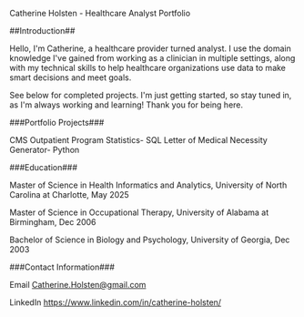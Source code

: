Catherine Holsten - Healthcare Analyst Portfolio

##Introduction##

Hello, I'm Catherine, a healthcare provider turned analyst. I use the domain knowledge I've gained from working as a clinician in multiple settings, along with my technical skills to help healthcare organizations use data to make smart decisions and meet goals.

See below for completed projects. I'm just getting started, so stay tuned in, as I'm always working and learning! Thank you for being here. 

###Portfolio Projects###

CMS Outpatient Program Statistics- SQL 
Letter of Medical Necessity Generator- Python


###Education###

Master of Science in Health Informatics and Analytics, University of North Carolina at Charlotte, May 2025

Master of Science in Occupational Therapy, University of Alabama at Birmingham, Dec 2006

Bachelor of Science in Biology and Psychology, University of Georgia, Dec 2003

###Contact Information###

Email Catherine.Holsten@gmail.com

LinkedIn https://www.linkedin.com/in/catherine-holsten/
